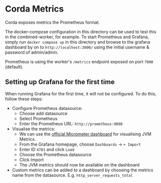 # Corda Metrics

Corda exposes metrics the Prometheus format.

The docker-compose configuration in this directory can be used to test this in the combined-worker, for example.
To start Prometheus and Grafana, simply run `docker compose up` in this directory and browse to the grafana dashboard by
on to `http://localhost:3000/` using the initial username & password of admin/admin. 

Prometheus is using the worker's `/metrics` endpoint exposed on port `7000` (default).

## Setting up Grafana for the first time

When running Grafana for the first time, it will not be configured. To do this, follow these steps:

* Configure Prometheus datasource:
  * Choose add datasource
  * Select Prometheus
  * Enter the Prometheus URL: `http://prometheus:9090`
* Visualise the metrics:
  * We can use the [official Micrometer dashboard](https://grafana.com/grafana/dashboards/4701-jvm-micrometer/) for visualising JVM Metrics.
  * From the Grafana homepage, choose `Dashboards` -> `+ Import`
  * Enter ID `4701` and click `Load`
  * Choose the Prometheus datasource
  * Click Import
  * The JVM metrics should now be available on the dashboard
* Custom metrics can be added to a dashboard by choosing the metrics name from the datasource. E.g. `http_server_requests_total`

